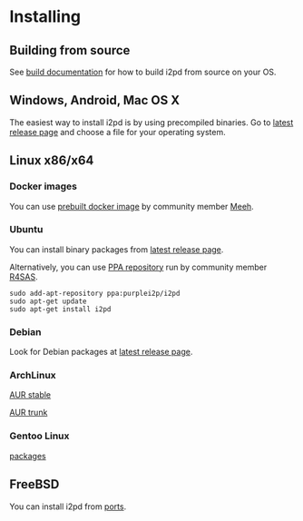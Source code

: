Installing
==========

Building from source
--------------------

See [build documentation](../devs/building/index.md) for how to build 
i2pd from source on your OS.


Windows, Android, Mac OS X  
--------------------------

The easiest way to install i2pd is by using precompiled binaries. 
Go to [latest release page](https://github.com/PurpleI2P/i2pd/releases/latest) and choose a file for your operating system.


Linux x86/x64 
-------------

### Docker images

You can use [prebuilt docker image](https://hub.docker.com/r/meeh/i2pd/) by community member [Meeh](https://twitter.com/mikalv).


### Ubuntu

You can install binary packages from [latest release page](https://github.com/PurpleI2P/i2pd/releases/latest). 

Alternatively, you can use [PPA repository](https://launchpad.net/~purplei2p/+archive/ubuntu/i2pd) run by community member [R4SAS](https://twitter.com/i2pr4sas).

    sudo add-apt-repository ppa:purplei2p/i2pd
    sudo apt-get update
    sudo apt-get install i2pd


### Debian

Look for Debian packages at [latest release page](https://github.com/PurpleI2P/i2pd/releases/latest).


### ArchLinux

[AUR stable](https://aur.archlinux.org/packages/i2pd/)

[AUR trunk](https://aur.archlinux.org/packages/i2pd-git/)

### Gentoo Linux

[packages](https://packages.gentoo.org/packages/net-misc/i2pd)


FreeBSD
-------

You can install i2pd from [ports](https://www.freshports.org/security/i2pd/).

